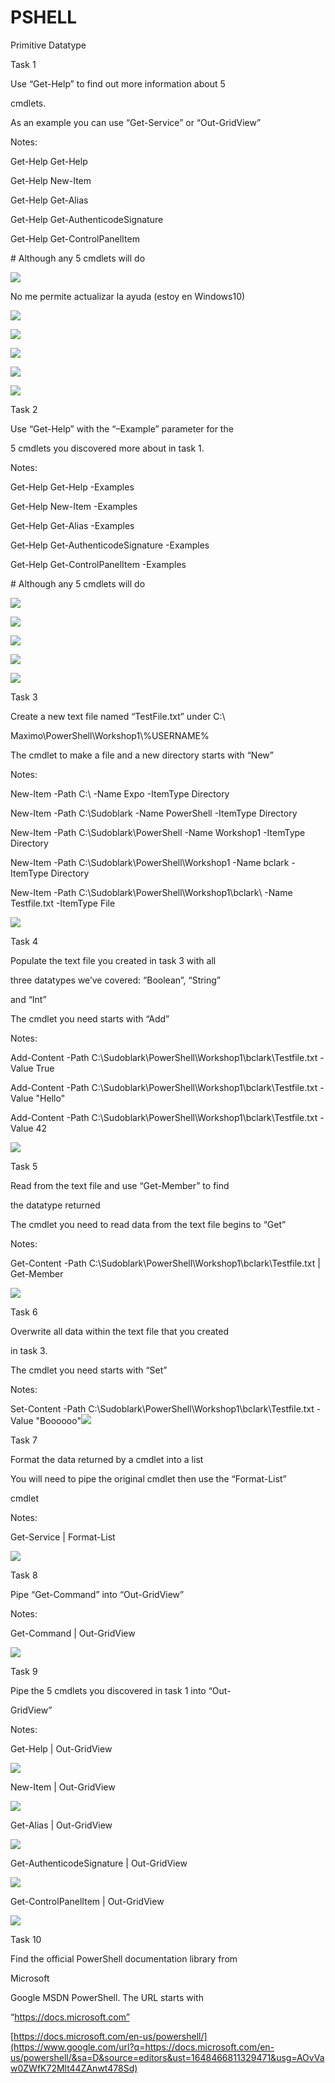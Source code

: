 # PSHELL

Primitive Datatype

Task 1

Use “Get-Help” to find out more information about 5

cmdlets.

As an example you can use “Get-Service” or “Out-GridView”

Notes:

Get-Help Get-Help

Get-Help New-Item

Get-Help Get-Alias

Get-Help Get-AuthenticodeSignature

Get-Help Get-ControlPanelItem

\# Although any 5 cmdlets will do

![](images/image5.png)

No me permite actualizar la ayuda (estoy en Windows10)

![](images/image13.png)

![](images/image20.png)

![](images/image3.png)

![](images/image2.png)

![](images/image12.png)

Task 2

Use “Get-Help” with the “–Example” parameter for the

5 cmdlets you discovered more about in task 1.

Notes:

Get-Help Get-Help -Examples

Get-Help New-Item -Examples

Get-Help Get-Alias -Examples

Get-Help Get-AuthenticodeSignature -Examples

Get-Help Get-ControlPanelItem -Examples

\# Although any 5 cmdlets will do

![](images/image7.png)

![](images/image22.png)

![](images/image19.png)

![](images/image1.png)

![](images/image15.png)

Task 3

Create a new text file named “TestFile.txt” under C:\\

Maximo\\PowerShell\\Workshop1\\%USERNAME%

The cmdlet to make a file and a new directory starts with “New”

Notes:

New-Item -Path C:\\ -Name Expo -ItemType Directory

New-Item -Path C:\\Sudoblark -Name PowerShell -ItemType Directory

New-Item -Path C:\\Sudoblark\\PowerShell -Name Workshop1 -ItemType Directory

New-Item -Path C:\\Sudoblark\\PowerShell\\Workshop1 -Name bclark -ItemType Directory

New-Item -Path C:\\Sudoblark\\PowerShell\\Workshop1\\bclark\\ -Name Testfile.txt -ItemType File

![](images/image18.png)

Task 4

Populate the text file you created in task 3 with all

three datatypes we’ve covered: “Boolean”, “String”

and “Int”

The cmdlet you need starts with “Add”

Notes:

Add-Content -Path C:\\Sudoblark\\PowerShell\\Workshop1\\bclark\\Testfile.txt -Value True

Add-Content -Path C:\\Sudoblark\\PowerShell\\Workshop1\\bclark\\Testfile.txt -Value "Hello"

Add-Content -Path C:\\Sudoblark\\PowerShell\\Workshop1\\bclark\\Testfile.txt -Value 42

![](images/image11.png)

Task 5

Read from the text file and use “Get-Member” to find

the datatype returned

The cmdlet you need to read data from the text file begins to “Get”

Notes:

Get-Content -Path C:\\Sudoblark\\PowerShell\\Workshop1\\bclark\\Testfile.txt | Get-Member

![](images/image17.png)

Task 6

Overwrite all data within the text file that you created

in task 3.

The cmdlet you need starts with “Set”

Notes:

Set-Content -Path C:\\Sudoblark\\PowerShell\\Workshop1\\bclark\\Testfile.txt -Value "Boooooo"![](images/image10.png)

Task 7

Format the data returned by a cmdlet into a list

You will need to pipe the original cmdlet then use the “Format-List”

cmdlet

Notes:

Get-Service | Format-List

![](images/image16.png)

Task 8

Pipe “Get-Command” into “Out-GridView”

Notes:

Get-Command | Out-GridView

![](images/image6.png)

Task 9

Pipe the 5 cmdlets you discovered in task 1 into “Out-

GridView”

Notes:

Get-Help | Out-GridView

![](images/image14.png)

New-Item | Out-GridView

![](images/image4.png)

Get-Alias | Out-GridView

![](images/image9.png)

Get-AuthenticodeSignature | Out-GridView

![](images/image21.png)

Get-ControlPanelItem | Out-GridView

![](images/image8.png)

Task 10

Find the official PowerShell documentation library from

Microsoft

Google MSDN PowerShell. The URL starts with

“https://docs.microsoft.com”

[https://docs.microsoft.com/en-us/powershell/](https://www.google.com/url?q=https://docs.microsoft.com/en-us/powershell/&sa=D&source=editors&ust=1648466811329471&usg=AOvVaw0ZWfK72Mlt44ZAnwt478Sd)
